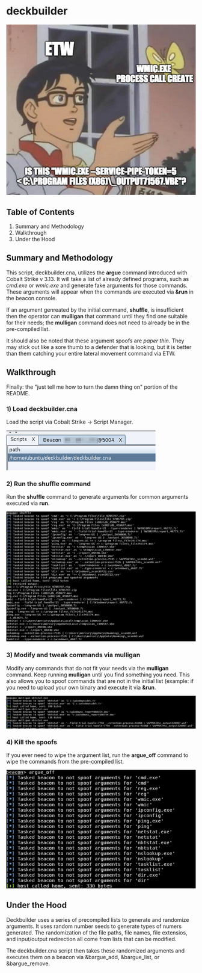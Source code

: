 # deckbuilder

![alt text](https://raw.githubusercontent.com/1c3be4r/stash/master/deckbuilder.png "deckbuilder")

## Table of Contents
1. Summary and Methodology
2. Walkthrough
3. Under the Hood


## Summary and Methodology

This script, deckbuilder.cna, utilizes the **argue** command introduced with Cobalt Strike v 3.13. It will take a list of already defined programs, such as *cmd.exe* or *wmic.exe* and generate fake arguments for those commands. These arguments will appear when the commands are executed via **&run** in the beacon console.  

If an argument genreated by the initial command, **shuffle**, is insufficient then the operator can **mulligan** that command until they find one suitable for their needs; the **mulligan** command does not need to already be in the pre-compiled list.

It should also be noted that these argument spoofs are *paper thin*. They may stick out like a sore thumb to a defender that is looking, but it is better than them catching your entire lateral movement command via ETW.

## Walkthrough

Finally: the "just tell me how to turn the damn thing on" portion of the README. 

### 1) Load deckbuilder.cna

Load the script via Cobalt Strike -> Script Manager.

![alt text](https://raw.githubusercontent.com/1c3be4r/stash/master/deckbuilderstep1.png "Step 1")

### 2) Run the shuffle command

Run the **shuffle** command to generate arguments for common arguments executed via **run**.

![alt text](https://raw.githubusercontent.com/1c3be4r/stash/master/deckbuilderstep2.png "Step 2")

### 3) Modify and tweak commands via mulligan

Modify any commands that do not fit your needs via the **mulligan** command. Keep running **mulligan** until you find something you need. This also allows you to spoof commands that are not in the initial list (example: if you need to upload your own binary and execute it via **&run**.

![alt text](https://raw.githubusercontent.com/1c3be4r/stash/master/deckbuilderstep3.png "Step 3")

### 4) Kill the spoofs

If you ever need to wipe the argument list, run the **argue_off** command to wipe the commands from the pre-compiled list.

![alt text](https://raw.githubusercontent.com/1c3be4r/stash/master/deckbuilderstep4.png "Step 4")


## Under the Hood

Deckbuilder uses a series of precompiled lists to generate and randomize arguments. It uses random number seeds to generate types of numers generated. The randomization of the file paths, file names, file extensios, and input/output redirection all come from lists that can be modified. 

The deckbuilder.cna script then takes these randomized arguments and executes them on a beacon via &bargue_add, &bargue_list, or &bargue_remove.
